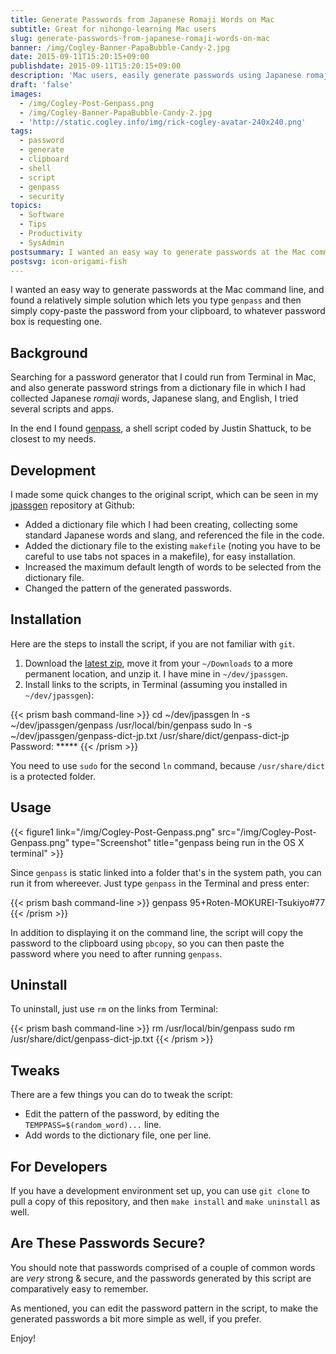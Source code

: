 ```yaml
---
title: Generate Passwords from Japanese Romaji Words on Mac
subtitle: Great for nihongo-learning Mac users
slug: generate-passwords-from-japanese-romaji-words-on-mac
banner: /img/Cogley-Banner-PapaBubble-Candy-2.jpg
date: 2015-09-11T15:20:15+09:00
publishdate: 2015-09-11T15:20:15+09:00
description: 'Mac users, easily generate passwords using Japanese romaji, a post by Rick Cogley.'
draft: 'false'
images:
  - /img/Cogley-Post-Genpass.png
  - /img/Cogley-Banner-PapaBubble-Candy-2.jpg
  - 'http://static.cogley.info/img/rick-cogley-avatar-240x240.png'
tags:
  - password
  - generate
  - clipboard
  - shell
  - script
  - genpass
  - security
topics:
  - Software
  - Tips
  - Productivity
  - SysAdmin
postsummary: I wanted an easy way to generate passwords at the Mac command line, and found a relatively simple solution which lets you type ``genpass`` and then simply copy-paste the password from your clipboard, to whatever password box is requesting one.
postsvg: icon-origami-fish
---
```


I wanted an easy way to generate passwords at the Mac command line, and found a relatively simple solution which lets you type ``genpass`` and then simply copy-paste the password from your clipboard, to whatever password box is requesting one.

<!--more-->

## Background

Searching for a password generator that I could run from Terminal in Mac, and also generate password strings from a dictionary file in which I had collected Japanese _romaji_ words, Japanese slang, and English, I tried several scripts and apps.

In the end I found [genpass](https://github.com/sh4t/genpass), a shell script coded by Justin Shattuck, to be closest to my needs.

## Development

I made some quick changes to the original script, which can be seen in my [jpassgen](https://github.com/RickCogley/jpassgen) repository at Github:

* Added a dictionary file which I had been creating, collecting some standard Japanese words and slang, and referenced the file in the code.
* Added the dictionary file to the existing ``makefile`` (noting you have to be careful to use tabs not spaces in a makefile), for easy installation.
* Increased the maximum default length of words to be selected from the dictionary file.
* Changed the pattern of the generated passwords.

## Installation

Here are the steps to install the script, if you are not familiar with ``git``.

1. Download the [latest zip](https://github.com/RickCogley/jpassgen/archive/master.zip), move it from your ``~/Downloads`` to a more permanent location, and unzip it. I have mine in ``~/dev/jpassgen``.
1. Install links to the scripts, in Terminal (assuming you installed in ``~/dev/jpassgen``):

{{< prism bash command-line >}}
cd ~/dev/jpassgen
ln -s ~/dev/jpassgen/genpass /usr/local/bin/genpass
sudo ln -s ~/dev/jpassgen/genpass-dict-jp.txt /usr/share/dict/genpass-dict-jp
Password: *****
{{< /prism >}}

You need to use ``sudo`` for the second ``ln`` command, because ``/usr/share/dict`` is a protected folder.

## Usage

{{< figure1 link="/img/Cogley-Post-Genpass.png" src="/img/Cogley-Post-Genpass.png" type="Screenshot" title="genpass being run in the OS X terminal" >}}

Since ``genpass`` is static linked into a folder that's in the system path, you can run it from whereever. Just type ``genpass`` in the Terminal and press enter:

{{< prism bash command-line >}}
genpass
95+Roten-MOKUREI-Tsukiyo#77
{{< /prism >}}

In addition to displaying it on the command line, the script will copy the password to the clipboard using ``pbcopy``, so you can then paste the password where you need to after running ``genpass``.

## Uninstall

To uninstall, just use ``rm`` on the links from Terminal:

{{< prism bash command-line >}}
rm /usr/local/bin/genpass
sudo rm /usr/share/dict/genpass-dict-jp.txt
{{< /prism >}}

## Tweaks

There are a few things you can do to tweak the script:

* Edit the pattern of the password, by editing the ``TEMPPASS=$(random_word)...`` line.
* Add words to the dictionary file, one per line.

## For Developers

If you have a development environment set up, you can use ``git clone`` to pull a copy of this repository, and then ``make install`` and ``make uninstall`` as well.

## Are These Passwords Secure?

You should note that passwords comprised of a couple of common words are _very_ strong & secure, and the passwords generated by this script are comparatively easy to remember.

As mentioned, you can edit the password pattern in the script, to make the generated passwords a bit more simple as well, if you prefer.

Enjoy!
